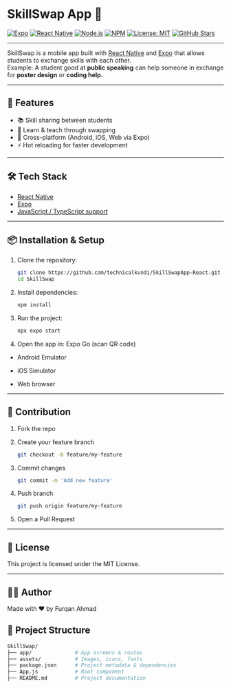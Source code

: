# SkillSwap App 👋

[![Expo](https://img.shields.io/badge/Expo-48C9B0?style=for-the-badge&logo=expo&logoColor=white)](https://expo.dev/)
[![React Native](https://img.shields.io/badge/React%20Native-20232A?style=for-the-badge&logo=react&logoColor=61DAFB)](https://reactnative.dev/)
[![Node.js](https://img.shields.io/badge/Node.js-339933?style=for-the-badge&logo=node.js&logoColor=white)](https://nodejs.org/)
[![NPM](https://img.shields.io/badge/npm-CB3837?style=for-the-badge&logo=npm&logoColor=white)](https://www.npmjs.com/)
[![License: MIT](https://img.shields.io/badge/License-MIT-yellow.svg?style=for-the-badge)](LICENSE)
[![GitHub Stars](https://img.shields.io/github/stars/technicalkundi/Assignment-1-8297?style=for-the-badge)](https://github.com/technicalkundi/Assignment-1-8297/stargazers)

---

SkillSwap is a mobile app built with [React Native](https://reactnative.dev/) and [Expo](https://expo.dev/) that allows students to exchange skills with each other.  
Example: A student good at **public speaking** can help someone in exchange for **poster design** or **coding help**.

---

## 🚀 Features
- 📚 Skill sharing between students  
- 🔄 Learn & teach through swapping  
- 📱 Cross-platform (Android, iOS, Web via Expo)  
- ⚡ Hot reloading for faster development  

---

## 🛠️ Tech Stack
- [React Native](https://reactnative.dev/)  
- [Expo](https://expo.dev/)  
- [JavaScript / TypeScript support](https://www.typescriptlang.org/)  

---

## 📦 Installation & Setup

1. Clone the repository:
   ```bash
   git clone https://github.com/technicalkundi/SkillSwapApp-React.git
   cd SkillSwap
   
2. Install dependencies:
   ```bash
   npm install
   
3. Run the project:
   ```bash
   npx expo start
   
4. Open the app in:
   Expo Go (scan QR code)

  - Android Emulator

  - iOS Simulator

  - Web browser

---

 ## 🤝 Contribution
1. Fork the repo

2. Create your feature branch
   ```bash
   git checkout -b feature/my-feature

3. Commit changes
   ```bash
   git commit -m 'Add new feature'

4. Push branch
   ```bash
   git push origin feature/my-feature

5. Open a Pull Request

---

## 📜 License
   This project is licensed under the     MIT License.

---

## 👩‍💻 Author
   Made with ❤️ by Furqan Ahmad
   
## 📂 Project Structure
   ```bash
   SkillSwap/
  ├── app/              # App screens & routes
  ├── assets/           # Images, icons, fonts
  ├── package.json      # Project metadata & dependencies
  ├── App.js            # Root component
  ├── README.md         # Project documentation
